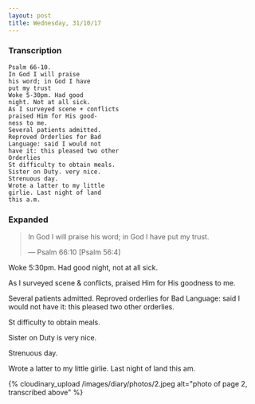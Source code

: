 ```yaml
---
layout: post
title: Wednesday, 31/10/17
---
```


### Transcription

    Psalm 66-10.
    In God I will praise 
    his word; in God I have 
    put my trust
    Woke 5-30pm. Had good 
    night. Not at all sick. 
    As I surveyed scene + conflicts 
    praised Him for His good-
    ness to me.
    Several patients admitted.
    Reproved Orderlies for Bad 
    Language: said I would not
    have it: this pleased two other
    Orderlies
    St difficulty to obtain meals.
    Sister on Duty. very nice.
    Strenuous day.
    Wrote a latter to my little
    girlie. Last night of land 
    this a.m.



### Expanded

> In God I will praise his word; in God I have put my trust.
>
> — Psalm 66:10 [Psalm 56:4]

Woke 5:30pm. Had good night, not at all sick. 

As I surveyed scene & conflicts, praised Him for His goodness to me.

Several patients admitted. Reproved orderlies for Bad Language: said I would not have it: this pleased two other orderlies.

St difficulty to obtain meals.

Sister on Duty is very nice.

Strenuous day.

Wrote a latter to my little girlie. Last night of land this am.

{% cloudinary_upload /images/diary/photos/2.jpeg alt="photo of page 2, transcribed above" %}
